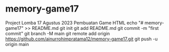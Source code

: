 # memory-game17
Project Lomba 17 Agustus 2023 Pembuatan Game HTML
echo "# memory-game17" >> README.md
git init
git add README.md
git commit -m "first commit"
git branch -M main
git remote add origin https://github.com/ainurrohimpratama12/memory-game17.git
git push -u origin main
